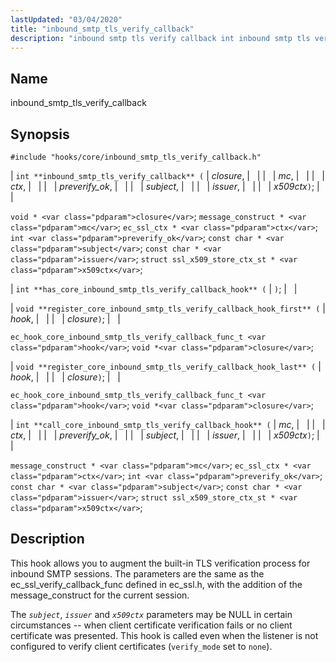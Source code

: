 ```yaml
---
lastUpdated: "03/04/2020"
title: "inbound_smtp_tls_verify_callback"
description: "inbound smtp tls verify callback int inbound smtp tls verify callback closure mc ctx preverify ok subject issuer x 509 ctx void closure message construct mc ec ssl ctx ctx int preverify ok const char subject const char issuer struct ssl x 509 store ctx st x 509 ctx int..."
---
```


<a name="hooks.core.inbound_smtp_tls_verify_callback"></a> 
## Name

inbound_smtp_tls_verify_callback

## Synopsis

`#include "hooks/core/inbound_smtp_tls_verify_callback.h"`

| `int **inbound_smtp_tls_verify_callback** (` | <var class="pdparam">closure</var>, |   |
|   | <var class="pdparam">mc</var>, |   |
|   | <var class="pdparam">ctx</var>, |   |
|   | <var class="pdparam">preverify_ok</var>, |   |
|   | <var class="pdparam">subject</var>, |   |
|   | <var class="pdparam">issuer</var>, |   |
|   | <var class="pdparam">x509ctx</var>`)`; |   |

`void * <var class="pdparam">closure</var>`;
`message_construct * <var class="pdparam">mc</var>`;
`ec_ssl_ctx * <var class="pdparam">ctx</var>`;
`int <var class="pdparam">preverify_ok</var>`;
`const char * <var class="pdparam">subject</var>`;
`const char * <var class="pdparam">issuer</var>`;
`struct ssl_x509_store_ctx_st * <var class="pdparam">x509ctx</var>`;

| `int **has_core_inbound_smtp_tls_verify_callback_hook** (` | `)`; |   |

| `void **register_core_inbound_smtp_tls_verify_callback_hook_first** (` | <var class="pdparam">hook</var>, |   |
|   | <var class="pdparam">closure</var>`)`; |   |

`ec_hook_core_inbound_smtp_tls_verify_callback_func_t <var class="pdparam">hook</var>`;
`void *<var class="pdparam">closure</var>`;

| `void **register_core_inbound_smtp_tls_verify_callback_hook_last** (` | <var class="pdparam">hook</var>, |   |
|   | <var class="pdparam">closure</var>`)`; |   |

`ec_hook_core_inbound_smtp_tls_verify_callback_func_t <var class="pdparam">hook</var>`;
`void *<var class="pdparam">closure</var>`;

| `int **call_core_inbound_smtp_tls_verify_callback_hook** (` | <var class="pdparam">mc</var>, |   |
|   | <var class="pdparam">ctx</var>, |   |
|   | <var class="pdparam">preverify_ok</var>, |   |
|   | <var class="pdparam">subject</var>, |   |
|   | <var class="pdparam">issuer</var>, |   |
|   | <var class="pdparam">x509ctx</var>`)`; |   |

`message_construct * <var class="pdparam">mc</var>`;
`ec_ssl_ctx * <var class="pdparam">ctx</var>`;
`int <var class="pdparam">preverify_ok</var>`;
`const char * <var class="pdparam">subject</var>`;
`const char * <var class="pdparam">issuer</var>`;
`struct ssl_x509_store_ctx_st * <var class="pdparam">x509ctx</var>`;<a name="idp45711920"></a> 
## Description

This hook allows you to augment the built-in TLS verification process for inbound SMTP sessions. The parameters are the same as the ec_ssl_verify_callback_func defined in ec_ssl.h, with the addition of the message_construct for the current session.

The *`subject`*, *`issuer`* and *`x509ctx`* parameters may be NULL in certain circumstances -- when client certificate verification fails or no client certificate was presented. This hook is called even when the listener is not configured to verify client certificates (`verify_mode` set to `none`).